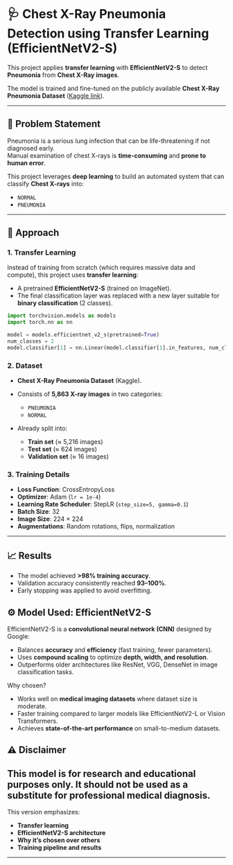 
# 🩺 Chest X-Ray Pneumonia Detection using Transfer Learning (EfficientNetV2-S)

This project applies **transfer learning** with **EfficientNetV2-S** to detect **Pneumonia** from **Chest X-Ray images**.  

The model is trained and fine-tuned on the publicly available **Chest X-Ray Pneumonia Dataset** ([Kaggle link](https://www.kaggle.com/datasets/paultimothymooney/chest-xray-pneumonia)).

---

## 🔬 Problem Statement
Pneumonia is a serious lung infection that can be life-threatening if not diagnosed early.  
Manual examination of chest X-rays is **time-consuming** and **prone to human error**.  

This project leverages **deep learning** to build an automated system that can classify **Chest X-rays** into:
- `NORMAL`
- `PNEUMONIA`

---

## 🧠 Approach

### 1. Transfer Learning
Instead of training from scratch (which requires massive data and compute), this project uses **transfer learning**:
- A pretrained **EfficientNetV2-S** (trained on ImageNet).
- The final classification layer was replaced with a new layer suitable for **binary classification** (2 classes).

```python
import torchvision.models as models
import torch.nn as nn

model = models.efficientnet_v2_s(pretrained=True)
num_classes = 2
model.classifier[1] = nn.Linear(model.classifier[1].in_features, num_classes)
````

### 2. Dataset

* **Chest X-Ray Pneumonia Dataset** (Kaggle).
* Consists of **5,863 X-ray images** in two categories:

  * `PNEUMONIA`
  * `NORMAL`
* Already split into:

  * **Train set** (≈ 5,216 images)
  * **Test set** (≈ 624 images)
  * **Validation set** (≈ 16 images)

### 3. Training Details

* **Loss Function**: CrossEntropyLoss
* **Optimizer**: Adam (`lr = 1e-4`)
* **Learning Rate Scheduler**: StepLR (`step_size=5, gamma=0.1`)
* **Batch Size**: 32
* **Image Size**: 224 × 224
* **Augmentations**: Random rotations, flips, normalization

---

## 📈 Results

* The model achieved **>98% training accuracy**.
* Validation accuracy consistently reached **93–100%**.
* Early stopping was applied to avoid overfitting.

## ⚙️ Model Used: EfficientNetV2-S

EfficientNetV2-S is a **convolutional neural network (CNN)** designed by Google:

* Balances **accuracy** and **efficiency** (fast training, fewer parameters).
* Uses **compound scaling** to optimize **depth, width, and resolution**.
* Outperforms older architectures like ResNet, VGG, DenseNet in image classification tasks.

Why chosen?

* Works well on **medical imaging datasets** where dataset size is moderate.
* Faster training compared to larger models like EfficientNetV2-L or Vision Transformers.
* Achieves **state-of-the-art performance** on small-to-medium datasets.





## ⚠️ Disclaimer

This model is for **research and educational purposes only**.
It should **not be used as a substitute for professional medical diagnosis**.
---
 This version emphasizes:  
- **Transfer learning**  
- **EfficientNetV2-S architecture**  
- **Why it’s chosen over others**  
- **Training pipeline and results**
---
